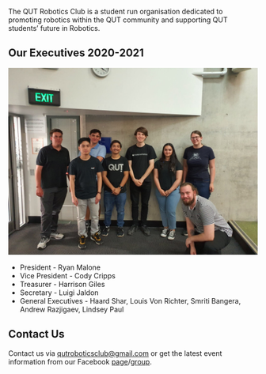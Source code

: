 The QUT Robotics Club is a student run organisation dedicated to promoting robotics within the QUT community and supporting QUT students’ future in Robotics.

## Our Executives 2020-2021
![Image](assets/img/2020-21_QUTRC_Executives.jpg)
+ President - Ryan Malone
+ Vice President - Cody Cripps
+ Treasurer - Harrison Giles
+ Secretary - Luigi Jaldon
+ General Executives - Haard Shar, Louis Von Richter, Smriti Bangera, Andrew Razjigaev, Lindsey Paul

## Contact Us
Contact us via qutroboticsclub@gmail.com or get the latest event information from our Facebook [page](https://www.facebook.com/QUTRoboticsClub/)/[group](https://www.facebook.com/groups/qutroboticsclub/).
